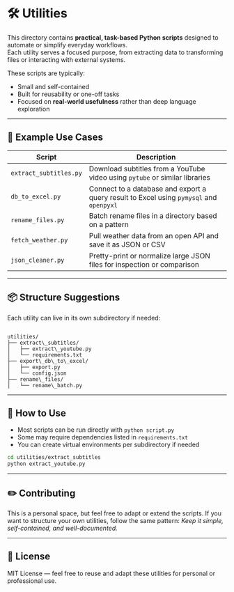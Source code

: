 # 🛠️ Utilities

This directory contains **practical, task-based Python scripts** designed to automate or simplify everyday workflows.  
Each utility serves a focused purpose, from extracting data to transforming files or interacting with external systems.

These scripts are typically:
- Small and self-contained
- Built for reusability or one-off tasks
- Focused on **real-world usefulness** rather than deep language exploration

---

## 📁 Example Use Cases

| Script | Description |
|--------|-------------|
| `extract_subtitles.py` | Download subtitles from a YouTube video using `pytube` or similar libraries |
| `db_to_excel.py` | Connect to a database and export a query result to Excel using `pymysql` and `openpyxl` |
| `rename_files.py` | Batch rename files in a directory based on a pattern |
| `fetch_weather.py` | Pull weather data from an open API and save it as JSON or CSV |
| `json_cleaner.py` | Pretty-print or normalize large JSON files for inspection or comparison |

---

## 📦 Structure Suggestions

Each utility can live in its own subdirectory if needed:

```

utilities/
├── extract\_subtitles/
│   ├── extract\_youtube.py
│   └── requirements.txt
├── export\_db\_to\_excel/
│   ├── export.py
│   └── config.json
├── rename\_files/
│   └── rename\_batch.py

````

---

## 🧰 How to Use

- Most scripts can be run directly with `python script.py`
- Some may require dependencies listed in `requirements.txt`
- You can create virtual environments per subdirectory if needed

```bash
cd utilities/extract_subtitles
python extract_youtube.py
````

---

## ✏️ Contributing

This is a personal space, but feel free to adapt or extend the scripts.
If you want to structure your own utilities, follow the same pattern:
*Keep it simple, self-contained, and well-documented.*

---

## 📜 License

MIT License — feel free to reuse and adapt these utilities for personal or professional use.
